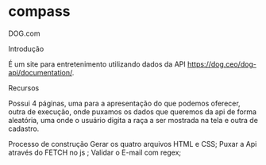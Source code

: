 # compass

DOG.com

Introdução

É um site para entretenimento utilizando dados da API https://dog.ceo/dog-api/documentation/.



Recursos
 
Possui 4 páginas, uma para a apresentação do que podemos oferecer, outra de execução, onde puxamos os dados que queremos da api de forma aleatória, uma onde o usuário digita a raça a ser mostrada na tela e outra de cadastro.

Processo de construção
Gerar os quatro arquivos HTML e CSS;
Puxar a Api através do FETCH no js ;
Validar o E-mail com regex;
